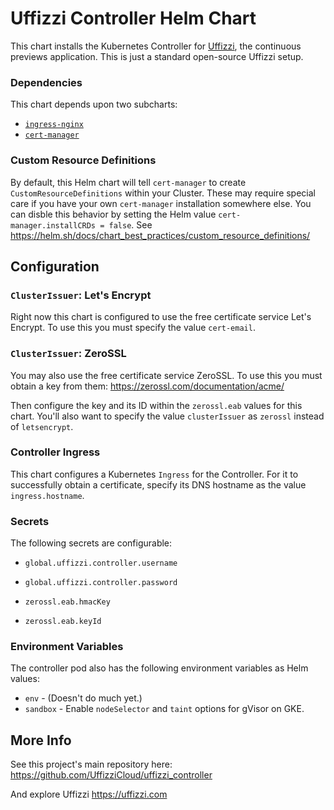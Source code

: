 # Uffizzi Controller Helm Chart

This chart installs the Kubernetes Controller for [Uffizzi](https://uffizzi.com), the continuous previews application. This is just a standard open-source Uffizzi setup.

### Dependencies

This chart depends upon two subcharts:

- [`ingress-nginx`](https://kubernetes.github.io/ingress-nginx/)
- [`cert-manager`](https://cert-manager.io/docs/)

### Custom Resource Definitions

By default, this Helm chart will tell `cert-manager` to create `CustomResourceDefinitions` within your Cluster. These may require special care if you have your own `cert-manager` installation somewhere else. You can disble this behavior by setting the Helm value `cert-manager.installCRDs = false`. See https://helm.sh/docs/chart_best_practices/custom_resource_definitions/

## Configuration

### `ClusterIssuer`: Let's Encrypt

Right now this chart is configured to use the free certificate service Let's Encrypt. To use this you must specify the value `cert-email`.

### `ClusterIssuer`: ZeroSSL

You may also use the free certificate service ZeroSSL. To use this you must obtain a key from them: https://zerossl.com/documentation/acme/

Then configure the key and its ID within the `zerossl.eab` values for this chart. You'll also want to specify the value `clusterIssuer` as `zerossl` instead of `letsencrypt`.

### Controller Ingress

This chart configures a Kubernetes `Ingress` for the Controller. For it to successfully obtain a certificate, specify its DNS hostname as the value `ingress.hostname`.

### Secrets

The following secrets are configurable:

- `global.uffizzi.controller.username`
- `global.uffizzi.controller.password`

- `zerossl.eab.hmacKey`
- `zerossl.eab.keyId`

### Environment Variables

The controller pod also has the following environment variables as Helm values:

- `env` - (Doesn't do much yet.)
- `sandbox` - Enable `nodeSelector` and `taint` options for gVisor on GKE.

## More Info

See this project's main repository here: https://github.com/UffizziCloud/uffizzi_controller

And explore Uffizzi https://uffizzi.com
